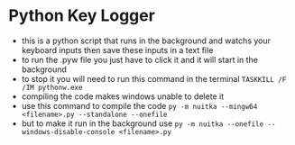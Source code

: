# Python Key Logger

- this is a python script that runs in the background and watchs your keyboard inputs then save these inputs in a text file
- to run the .pyw file you just have to click it and it will start in the background
- to stop it you will need to run this command in the terminal `TASKKILL /F /IM pythonw.exe`
- compiling the code makes windows unable to delete it
- use this command to compile the code `py -m nuitka --mingw64 <filename>.py --standalone --onefile`
- but to make it run in the background use `py -m nuitka --onefile --windows-disable-console <filename>.py`
